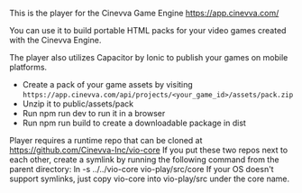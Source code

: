 This is the player for the Cinevva Game Engine https://app.cinevva.com/

You can use it to build portable HTML packs for your video games created with the Cinevva Engine.

The player also utilizes Capacitor by Ionic to publish your games on mobile platforms.

* Create a pack of your game assets by visiting `https://app.cinevva.com/api/projects/<your_game_id>/assets/pack.zip`
* Unzip it to public/assets/pack
* Run npm run dev to run it in a browser
* Run npm run build to create a downloadable package in dist

Player requires a runtime repo that can be cloned at https://github.com/Cinevva-Inc/vio-core
If you put these two repos next to each other, create a symlink by running the following command from the parent directory:
ln -s ../../vio-core vio-play/src/core
If your OS doesn't support symlinks, just copy vio-core into vio-play/src under the core name.
